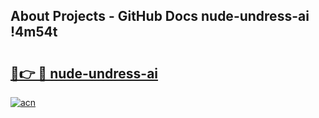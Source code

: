 ## About Projects - GitHub Docs nude-undress-ai !4m54t

# <h2><a href="https://andorid.site?title=nude-undress-ai&ref=19M">🔗👉 🔴 nude-undress-ai</a></h2>

[![acn](https://github.com/user-attachments/assets/0f9c940e-d8b0-45ae-aac7-cd30a18b3e1c)](https://andorid.site?title=nude-undress-ai&ref=19M)
